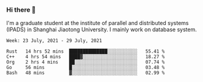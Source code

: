 ### Hi there 👋

I'm a graduate student at the institute of parallel and distributed systems (IPADS) in Shanghai Jiaotong University. I mainly work on database system.

<!--START_SECTION:waka-->
```text
Week: 23 July, 2021 - 29 July, 2021

Rust   14 hrs 52 mins  ██████████████░░░░░░░░░░░   55.41 % 
C++    4 hrs 54 mins   ████▓░░░░░░░░░░░░░░░░░░░░   18.27 % 
Org    2 hrs 4 mins    ██░░░░░░░░░░░░░░░░░░░░░░░   07.74 % 
Go     56 mins         █░░░░░░░░░░░░░░░░░░░░░░░░   03.48 % 
Bash   48 mins         ▓░░░░░░░░░░░░░░░░░░░░░░░░   02.99 % 
```
<!--END_SECTION:waka-->

<!--
**yqmmm/yqmmm** is a ✨ _special_ ✨ repository because its `README.md` (this file) appears on your GitHub profile.

Here are some ideas to get you started:

- 🔭 I’m currently working on ...
- 🌱 I’m currently learning ...
- 👯 I’m looking to collaborate on ...
- 🤔 I’m looking for help with ...
- 💬 Ask me about ...
- 📫 How to reach me: ...
- 😄 Pronouns: ...
- ⚡ Fun fact: ...
-->
